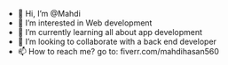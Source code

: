 - 👋 Hi, I’m @Mahdi
- 👀 I’m interested in Web development
- 🌱 I’m currently learning all about app development
- 💞️ I’m looking to collaborate with a back end developer
- 📫 How to reach me? 
go to: fiverr.com/mahdihasan560

<!---
webdevmahdi/webdevmahdi is a ✨ special ✨ repository because its `README.md` (this file) appears on your GitHub profile.
You can click the Preview link to take a look at your changes.
--->
